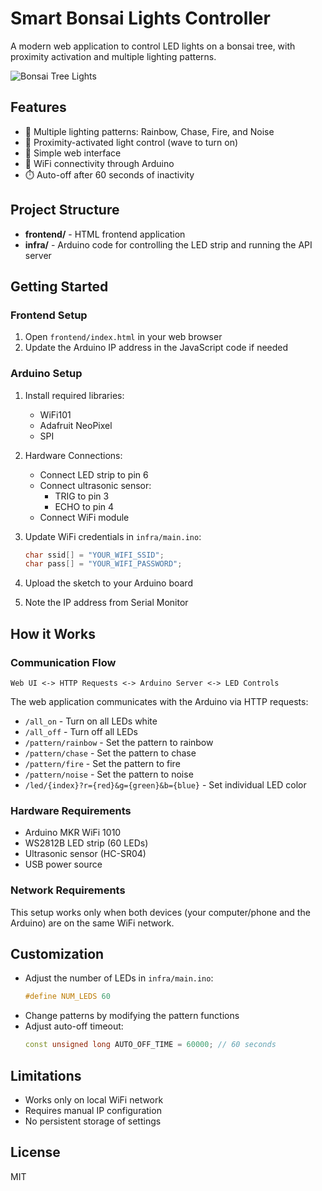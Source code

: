 # Smart Bonsai Lights Controller

A modern web application to control LED lights on a bonsai tree, with proximity activation and multiple lighting patterns.

![Bonsai Tree Lights](https://via.placeholder.com/800x400?text=Smart+Bonsai+Lights)

## Features

- 🌈 Multiple lighting patterns: Rainbow, Chase, Fire, and Noise
- 👋 Proximity-activated light control (wave to turn on)
- 📱 Simple web interface
- 📡 WiFi connectivity through Arduino
- ⏱️ Auto-off after 60 seconds of inactivity

## Project Structure

- **frontend/** - HTML frontend application
- **infra/** - Arduino code for controlling the LED strip and running the API server

## Getting Started

### Frontend Setup

1. Open `frontend/index.html` in your web browser
2. Update the Arduino IP address in the JavaScript code if needed

### Arduino Setup

1. Install required libraries:

   - WiFi101
   - Adafruit NeoPixel
   - SPI

2. Hardware Connections:

   - Connect LED strip to pin 6
   - Connect ultrasonic sensor:
     - TRIG to pin 3
     - ECHO to pin 4
   - Connect WiFi module

3. Update WiFi credentials in `infra/main.ino`:

   ```cpp
   char ssid[] = "YOUR_WIFI_SSID";
   char pass[] = "YOUR_WIFI_PASSWORD";
   ```

4. Upload the sketch to your Arduino board
5. Note the IP address from Serial Monitor

## How it Works

### Communication Flow

```
Web UI <-> HTTP Requests <-> Arduino Server <-> LED Controls
```

The web application communicates with the Arduino via HTTP requests:

- `/all_on` - Turn on all LEDs white
- `/all_off` - Turn off all LEDs
- `/pattern/rainbow` - Set the pattern to rainbow
- `/pattern/chase` - Set the pattern to chase
- `/pattern/fire` - Set the pattern to fire
- `/pattern/noise` - Set the pattern to noise
- `/led/{index}?r={red}&g={green}&b={blue}` - Set individual LED color

### Hardware Requirements

- Arduino MKR WiFi 1010
- WS2812B LED strip (60 LEDs)
- Ultrasonic sensor (HC-SR04)
- USB power source

### Network Requirements

This setup works only when both devices (your computer/phone and the Arduino) are on the same WiFi network.

## Customization

- Adjust the number of LEDs in `infra/main.ino`:
  ```cpp
  #define NUM_LEDS 60
  ```
- Change patterns by modifying the pattern functions
- Adjust auto-off timeout:
  ```cpp
  const unsigned long AUTO_OFF_TIME = 60000; // 60 seconds
  ```

## Limitations

- Works only on local WiFi network
- Requires manual IP configuration
- No persistent storage of settings

## License

MIT
